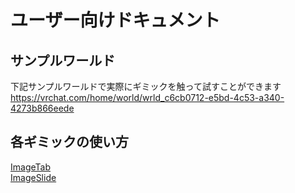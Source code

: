 # ユーザー向けドキュメント

## サンプルワールド
下記サンプルワールドで実際にギミックを触って試すことができます  
https://vrchat.com/home/world/wrld_c6cb0712-e5bd-4c53-a340-4273b866eede

## 各ギミックの使い方
[ImageTab](./ImageTab.md)  
[ImageSlide](./ImageSlide.md)  

